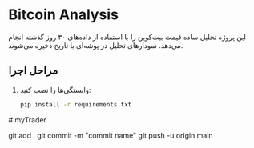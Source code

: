 # Bitcoin Analysis

این پروژه تحلیل ساده قیمت بیت‌کوین را با استفاده از داده‌های ۳۰ روز گذشته انجام می‌دهد. نمودارهای تحلیل در پوشه‌ای با تاریخ ذخیره می‌شوند.

## مراحل اجرا
1. وابستگی‌ها را نصب کنید:
   ```bash
   pip install -r requirements.txt
#   m y T r a d e r 
 
 

git add .
git commit -m "commit name"
git push -u origin main 